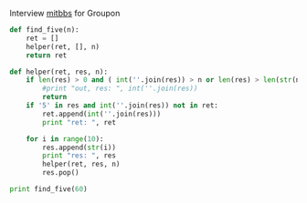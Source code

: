 Interview [mitbbs](http://www.mitbbs.com/article_t/JobHunting/32651839.html) for Groupon 

```python
def find_five(n):
    ret = []
    helper(ret, [], n)
    return ret

def helper(ret, res, n):
    if len(res) > 0 and ( int(''.join(res)) > n or len(res) > len(str(n)) ):
        #print "out, res: ", int(''.join(res))
        return
    if '5' in res and int(''.join(res)) not in ret:
        ret.append(int(''.join(res)))
        print "ret: ", ret

    for i in range(10):
        res.append(str(i))
        print "res: ", res
        helper(ret, res, n)
        res.pop()

print find_five(60)


```
